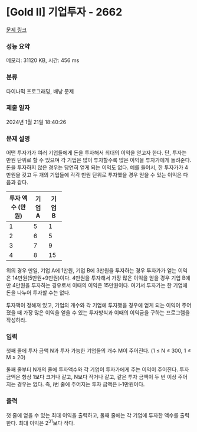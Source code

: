 # [Gold II] 기업투자 - 2662 

[문제 링크](https://www.acmicpc.net/problem/2662) 

### 성능 요약

메모리: 31120 KB, 시간: 456 ms

### 분류

다이나믹 프로그래밍, 배낭 문제

### 제출 일자

2024년 1월 21일 18:40:26

### 문제 설명

<p>어떤 투자가가 여러 기업들에게 돈을 투자해서 최대의 이익을 얻고자 한다. 단, 투자는 만원 단위로 할 수 있으며 각 기업은 많이 투자할수록 많은 이익을 투자가에게 돌려준다. 돈을 투자하지 않은 경우는 당연히 얻게 되는 이익도 없다. 예를 들어서, 한 투자가가 4만원을 갖고 두 개의 기업들에 각각 만원 단위로 투자했을 경우 얻을 수 있는 이익은 다음과 같다.</p>

<table class="table table-bordered" style="width:30%">
	<thead>
		<tr>
			<th>투자 액수 (만원)</th>
			<th>기업 A</th>
			<th>기업 B</th>
		</tr>
	</thead>
	<tbody>
		<tr>
			<td>1</td>
			<td>5</td>
			<td>1</td>
		</tr>
		<tr>
			<td>2</td>
			<td>6</td>
			<td>5</td>
		</tr>
		<tr>
			<td>3</td>
			<td>7</td>
			<td>9</td>
		</tr>
		<tr>
			<td>4</td>
			<td>8</td>
			<td>15 </td>
		</tr>
	</tbody>
</table>

<p>위의 경우 만일, 기업 A에 1만원, 기업 B에 3만원을 투자하는 경우 투자가가 얻는 이익은 14만원(5만원+9만원)이다. 4만원을 투자해서 가장 많은 이익을 얻을 경우 기업 B에만 4만원을 투자하는 경우로서 이때의 이익은 15만원이다. 여기서 투자가는 한 기업에 돈을 나누어 투자할 수는 없다.</p>

<p>투자액이 정해져 있고, 기업의 개수와 각 기업에 투자했을 경우에 얻게 되는 이익이 주어졌을 때 가장 많은 이익을 얻을 수 있는 투자방식과 이때의 이익금을 구하는 프로그램을 작성하라.</p>

### 입력 

 <p>첫째 줄에 투자 금액 N과 투자 가능한 기업들의 개수 M이 주어진다. (1 ≤ N ≤ 300, 1 ≤ M ≤ 20)</p>

<p>둘째 줄부터 N개의 줄에 투자액수와 각 기업이 투자가에게 주는 이익이 주어진다. 투자 금액은 항상 1보다 크거나 같고, N보다 작거나 같고, 같은 투자 금액이 두 번 이상 주어지는 경우는 없다. 즉, i번 줄에 주어지는 투자 금액은 i-1만원이다.</p>

### 출력 

 <p>첫 줄에 얻을 수 있는 최대 이익을 출력하고, 둘째 줄에는 각 기업에 투자한 액수를 출력한다. 최대 이익은 2<sup>31</sup>보다 작다.</p>


